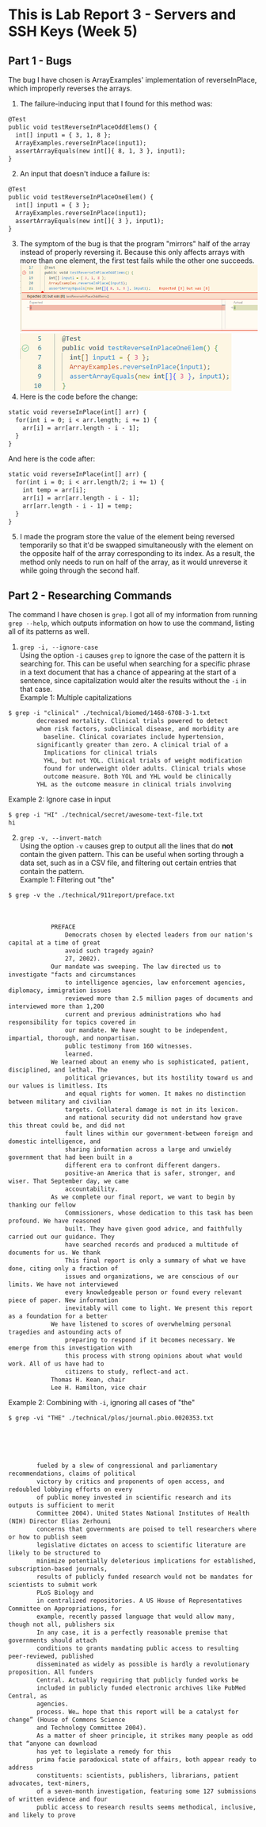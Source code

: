 # This is Lab Report 3 - Servers and SSH Keys (Week 5)

## Part 1 - Bugs
The bug I have chosen is ArrayExamples' implementation of reverseInPlace, which improperly reverses the arrays.<br/>
1. The failure-inducing input that I found for this method was:
```
@Test
public void testReverseInPlaceOddElems() {
  int[] input1 = { 3, 1, 8 };
  ArrayExamples.reverseInPlace(input1);
  assertArrayEquals(new int[]{ 8, 1, 3 }, input1);
}
```
2. An input that doesn't induce a failure is:
```
@Test
public void testReverseInPlaceOneElem() {
  int[] input1 = { 3 };
  ArrayExamples.reverseInPlace(input1);
  assertArrayEquals(new int[]{ 3 }, input1);
}
```
3. The symptom of the bug is that the program "mirrors" half of the array instead of properly reversing it. Because this only affects arrays with more than one element, the first test fails while the other one succeeds.<br/>
![Part1-Screenshot1](https://github.com/clockuru/cse15l-lab-reports/blob/main/lab4-Part1-Screenshot1.png?raw=true)<br/>
![Part1-Screenshot2](https://github.com/clockuru/cse15l-lab-reports/blob/main/lab4-Part1-Screenshot2.png?raw=true)<br/>
4. Here is the code before the change:
```
static void reverseInPlace(int[] arr) {
  for(int i = 0; i < arr.length; i += 1) {
    arr[i] = arr[arr.length - i - 1];
  }
}
```
And here is the code after:
```
static void reverseInPlace(int[] arr) {
  for(int i = 0; i < arr.length/2; i += 1) {
    int temp = arr[i];
    arr[i] = arr[arr.length - i - 1];
    arr[arr.length - i - 1] = temp;
  }
}
```
5. I made the program store the value of the element being reversed temporarily so that it'd be swapped simultaneously with the element on the opposite half of the array corresponding to its index. As a result, the method only needs to run on half of the array, as it would unreverse it while going through the second half.<br/>
## Part 2 - Researching Commands
The command I have chosen is `grep`. I got all of my information from running `grep --help`, which outputs information on how to use the command, listing all of its patterns as well.<br/>
1. `grep -i, --ignore-case`<br/>
Using the option `-i` causes `grep` to ignore the case of the pattern it is searching for. This can be useful when searching for a specific phrase in a text document that has a chance of appearing at the start of a sentence, since capitalization would alter the results without the `-i` in that case.<br/>
Example 1: Multiple capitalizations<br/>
```
$ grep -i "clinical" ./technical/biomed/1468-6708-3-1.txt
        decreased mortality. Clinical trials powered to detect
        whom risk factors, subclinical disease, and morbidity are
          baseline. Clinical covariates include hypertension,
        significantly greater than zero. A clinical trial of a
          Implications for clinical trials
          YHL, but not YOL. Clinical trials of weight modification
          found for underweight older adults. Clinical trials whose
          outcome measure. Both YOL and YHL would be clinically
        YHL as the outcome measure in clinical trials involving
```
Example 2: Ignore case in input<br/>
```
$ grep -i "HI" ./technical/secret/awesome-text-file.txt 
hi
```
2. `grep -v, --invert-match`<br/>
Using the option `-v` causes grep to output all the lines that do **not** contain the given pattern. This can be useful when sorting through a data set, such as in a CSV file, and filtering out certain entries that contain the pattern.<br/>
Example 1: Filtering out "the"<br/>
```
$ grep -v the ./technical/911report/preface.txt



            PREFACE
                Democrats chosen by elected leaders from our nation's capital at a time of great
                avoid such tragedy again?
                27, 2002).
            Our mandate was sweeping. The law directed us to investigate "facts and circumstances
                to intelligence agencies, law enforcement agencies, diplomacy, immigration issues
                reviewed more than 2.5 million pages of documents and interviewed more than 1,200
                current and previous administrations who had responsibility for topics covered in
                our mandate. We have sought to be independent, impartial, thorough, and nonpartisan.
                public testimony from 160 witnesses.
                learned.
            We learned about an enemy who is sophisticated, patient, disciplined, and lethal. The
                political grievances, but its hostility toward us and our values is limitless. Its
                and equal rights for women. It makes no distinction between military and civilian
                targets. Collateral damage is not in its lexicon.
                and national security did not understand how grave this threat could be, and did not
                fault lines within our government-between foreign and domestic intelligence, and
                sharing information across a large and unwieldy government that had been built in a
                different era to confront different dangers.
                positive-an America that is safer, stronger, and wiser. That September day, we came
                accountability.
            As we complete our final report, we want to begin by thanking our fellow
                Commissioners, whose dedication to this task has been profound. We have reasoned
                built. They have given good advice, and faithfully carried out our guidance. They
                have searched records and produced a multitude of documents for us. We thank
                This final report is only a summary of what we have done, citing only a fraction of
                issues and organizations, we are conscious of our limits. We have not interviewed
                every knowledgeable person or found every relevant piece of paper. New information
                inevitably will come to light. We present this report as a foundation for a better
            We have listened to scores of overwhelming personal tragedies and astounding acts of
                preparing to respond if it becomes necessary. We emerge from this investigation with
                this process with strong opinions about what would work. All of us have had to
                citizens to study, reflect-and act.
            Thomas H. Kean, chair
            Lee H. Hamilton, vice chair
```
Example 2: Combining with `-i`, ignoring all cases of "the"<br/>
```
$ grep -vi "THE" ./technical/plos/journal.pbio.0020353.txt





        fueled by a slew of congressional and parliamentary recommendations, claims of political
        victory by critics and proponents of open access, and redoubled lobbying efforts on every
        of public money invested in scientific research and its outputs is sufficient to merit
        Committee 2004). United States National Institutes of Health (NIH) Director Elias Zerhouni
        concerns that governments are poised to tell researchers where or how to publish seem
        legislative dictates on access to scientific literature are likely to be structured to
        minimize potentially deleterious implications for established, subscription-based journals,
        results of publicly funded research would not be mandates for scientists to submit work
        PLoS Biology and
        in centralized repositories. A US House of Representatives Committee on Appropriations, for
        example, recently passed language that would allow many, though not all, publishers six
        In any case, it is a perfectly reasonable premise that governments should attach
        conditions to grants mandating public access to resulting peer-reviewed, published
        disseminated as widely as possible is hardly a revolutionary proposition. All funders
        Central. Actually requiring that publicly funded works be
        included in publicly funded electronic archives like PubMed Central, as
        agencies.
        process. We… hope that this report will be a catalyst for change” (House of Commons Science
        and Technology Committee 2004).
        As a matter of sheer principle, it strikes many people as odd that “anyone can download
        has yet to legislate a remedy for this
        prima facie paradoxical state of affairs, both appear ready to address
        constituents: scientists, publishers, librarians, patient advocates, text-miners,
        of a seven-month investigation, featuring some 127 submissions of written evidence and four
        public access to research results seems methodical, inclusive, and likely to prove




```
